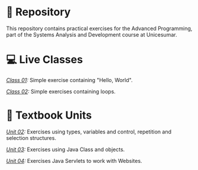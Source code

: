 # 📁 Repository
This repository contains practical exercises for the Advanced Programming, part of the Systems Analysis and Development course at Unicesumar.

# 💻 Live Classes
*[Class 01](./Class01/src/Class01.java):*
Simple exercise containing "Hello, World".

*[Class 02](./Class02/src/Class02.java):*
Simple exercises containing loops.

# 📖 Textbook Units
*[Unit 02](./Unit02/src/Unit02.java):*
Exercises using types, variables and control, repetition and selection structures.

*[Unit 03](./Unit03/src/Unit03.java):*
Exercises using Java Class and objects.

*[Unit 04](./Unit03/src/Unit03.java):*
Exercises Java Servlets to work with Websites.
